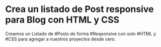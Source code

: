# Crea un listado de Post responsive para Blog con HTML y CSS 
 Creamos un  Listado de #Posts de forma #Responsive  con solo #HTML y #CSS para agregar a nuestros proyectos desde cero.
